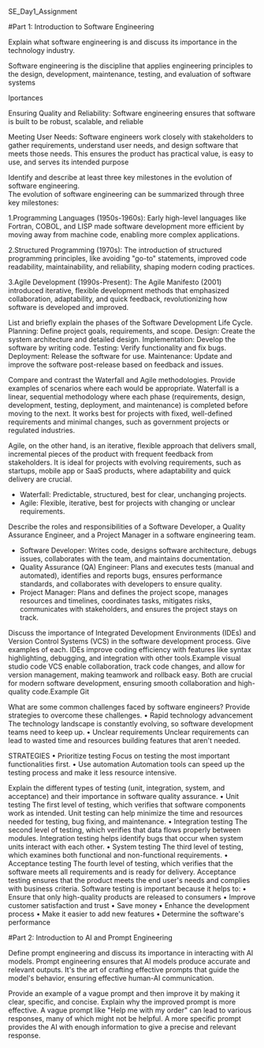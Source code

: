 SE_Day1_Assignment

#Part 1: Introduction to Software Engineering

Explain what software engineering is and discuss its importance in the technology industry. 

Software engineering is the discipline that applies engineering principles to the design, development, maintenance, testing, and evaluation of software systems

Iportances

Ensuring Quality and Reliability: Software engineering ensures that software is built to be robust, scalable, and reliable

Meeting User Needs: Software engineers work closely with stakeholders to gather requirements, understand user needs, and design software that meets those needs. This ensures the product has practical value, is easy to use, and serves its intended purpose

Identify and describe at least three key milestones in the evolution of software engineering.  
The evolution of software engineering can be summarized through three key milestones:

1.Programming Languages (1950s-1960s): Early high-level languages like Fortran, COBOL, and LISP made software development more efficient by moving away from machine code, enabling more complex applications.

2.Structured Programming (1970s): The introduction of structured programming principles, like avoiding "go-to" statements, improved code readability, maintainability, and reliability, shaping modern coding practices.

3.Agile Development (1990s-Present): The Agile Manifesto (2001) introduced iterative, flexible development methods that emphasized collaboration, adaptability, and quick feedback, revolutionizing how software is developed and improved.

List and briefly explain the phases of the Software Development Life Cycle.
Planning: Define project goals, requirements, and scope.
Design: Create the system architecture and detailed design.
Implementation: Develop the software by writing code.
Testing: Verify functionality and fix bugs.
Deployment: Release the software for use.
Maintenance: Update and improve the software post-release based on feedback and issues.

Compare and contrast the Waterfall and Agile methodologies. Provide examples of scenarios where each would be appropriate.
Waterfall is a linear, sequential methodology where each phase (requirements, design, development, testing, deployment, and maintenance) is completed before moving to the next. It works best for projects with fixed, well-defined requirements and minimal changes, such as government projects or regulated industries.

Agile, on the other hand, is an iterative, flexible approach that delivers small, incremental pieces of the product with frequent feedback from stakeholders. It is ideal for projects with evolving requirements, such as startups, mobile app or SaaS products, where adaptability and quick delivery are crucial.

- Waterfall: Predictable, structured, best for clear, unchanging projects.
- Agile: Flexible, iterative, best for projects with changing or unclear requirements.

Describe the roles and responsibilities of a Software Developer, a Quality Assurance Engineer, and a Project Manager in a software engineering team.

- Software Developer: Writes code, designs software architecture, debugs issues, collaborates with the team, and maintains documentation.
- Quality Assurance (QA) Engineer: Plans and executes tests (manual and automated), identifies and reports bugs, ensures performance standards, and collaborates with developers to ensure quality.
- Project Manager: Plans and defines the project scope, manages resources and timelines, coordinates tasks, mitigates risks, communicates with stakeholders, and ensures the project stays on track.

Discuss the importance of Integrated Development Environments (IDEs) and Version Control Systems (VCS) in the software development process. Give examples of each.
IDEs improve coding efficiency with features like syntax highlighting, debugging, and integration with other tools.Example visual studio code 
VCS enable collaboration, track code changes, and allow for version management, making teamwork and rollback easy. Both are crucial for modern software development, ensuring smooth collaboration and high-quality code.Example Git

What are some common challenges faced by software engineers? Provide strategies to overcome these challenges.
•	Rapid technology advancement
The technology landscape is constantly evolving, so software development teams need to keep up. 
•	Unclear requirements
Unclear requirements can lead to wasted time and resources building features that aren't needed. 

STRATEGIES
•	Prioritize testing
Focus on testing the most important functionalities first. 
•	Use automation
Automation tools can speed up the testing process and make it less resource intensive. 



Explain the different types of testing (unit, integration, system, and acceptance) and their importance in software quality assurance.
•	Unit testing
The first level of testing, which verifies that software components work as intended. Unit testing can help minimize the time and resources needed for testing, bug fixing, and maintenance. 
•	Integration testing
The second level of testing, which verifies that data flows properly between modules. Integration testing helps identify bugs that occur when system units interact with each other. 
•	System testing
The third level of testing, which examines both functional and non-functional requirements. 
•	Acceptance testing
The fourth level of testing, which verifies that the software meets all requirements and is ready for delivery. Acceptance testing ensures that the product meets the end user's needs and complies with business criteria. 
Software testing is important because it helps to:
•	Ensure that only high-quality products are released to consumers 
•	Improve customer satisfaction and trust 
•	Save money 
•	Enhance the development process 
•	Make it easier to add new features 
•	Determine the software's performance 

#Part 2: Introduction to AI and Prompt Engineering

Define prompt engineering and discuss its importance in interacting with AI models.
Prompt engineering ensures that AI models produce accurate and relevant outputs. 
It's the art of crafting effective prompts that guide the model's behavior, ensuring effective human-AI communication.

Provide an example of a vague prompt and then improve it by making it clear, specific, and concise. Explain why the improved prompt is more effective.
A vague prompt like "Help me with my order" can lead to various responses, many of which might not be helpful.
A more specific prompt provides the AI with enough information to give a precise and relevant response.

 
